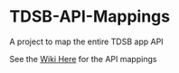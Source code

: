# TDSB-API-Mappings
A project to map the entire TDSB app API

See the [Wiki Here](https://github.com/Badbird5907/TDSB-API-Mappings/wiki) for the API mappings
